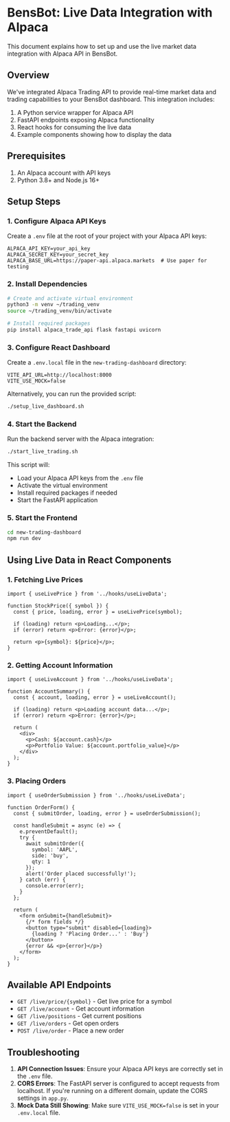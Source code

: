 # BensBot: Live Data Integration with Alpaca

This document explains how to set up and use the live market data integration with Alpaca API in BensBot.

## Overview

We've integrated Alpaca Trading API to provide real-time market data and trading capabilities to your BensBot dashboard. This integration includes:

1. A Python service wrapper for Alpaca API
2. FastAPI endpoints exposing Alpaca functionality
3. React hooks for consuming the live data
4. Example components showing how to display the data

## Prerequisites

1. An Alpaca account with API keys
2. Python 3.8+ and Node.js 16+

## Setup Steps

### 1. Configure Alpaca API Keys

Create a `.env` file at the root of your project with your Alpaca API keys:

```
ALPACA_API_KEY=your_api_key
ALPACA_SECRET_KEY=your_secret_key
ALPACA_BASE_URL=https://paper-api.alpaca.markets  # Use paper for testing
```

### 2. Install Dependencies

```bash
# Create and activate virtual environment
python3 -m venv ~/trading_venv
source ~/trading_venv/bin/activate

# Install required packages
pip install alpaca_trade_api flask fastapi uvicorn
```

### 3. Configure React Dashboard

Create a `.env.local` file in the `new-trading-dashboard` directory:

```
VITE_API_URL=http://localhost:8000
VITE_USE_MOCK=false
```

Alternatively, you can run the provided script:

```bash
./setup_live_dashboard.sh
```

### 4. Start the Backend

Run the backend server with the Alpaca integration:

```bash
./start_live_trading.sh
```

This script will:
- Load your Alpaca API keys from the `.env` file
- Activate the virtual environment
- Install required packages if needed
- Start the FastAPI application

### 5. Start the Frontend

```bash
cd new-trading-dashboard
npm run dev
```

## Using Live Data in React Components

### 1. Fetching Live Prices

```tsx
import { useLivePrice } from '../hooks/useLiveData';

function StockPrice({ symbol }) {
  const { price, loading, error } = useLivePrice(symbol);
  
  if (loading) return <p>Loading...</p>;
  if (error) return <p>Error: {error}</p>;
  
  return <p>{symbol}: ${price}</p>;
}
```

### 2. Getting Account Information

```tsx
import { useLiveAccount } from '../hooks/useLiveData';

function AccountSummary() {
  const { account, loading, error } = useLiveAccount();
  
  if (loading) return <p>Loading account data...</p>;
  if (error) return <p>Error: {error}</p>;
  
  return (
    <div>
      <p>Cash: ${account.cash}</p>
      <p>Portfolio Value: ${account.portfolio_value}</p>
    </div>
  );
}
```

### 3. Placing Orders

```tsx
import { useOrderSubmission } from '../hooks/useLiveData';

function OrderForm() {
  const { submitOrder, loading, error } = useOrderSubmission();
  
  const handleSubmit = async (e) => {
    e.preventDefault();
    try {
      await submitOrder({
        symbol: 'AAPL',
        side: 'buy',
        qty: 1
      });
      alert('Order placed successfully!');
    } catch (err) {
      console.error(err);
    }
  };
  
  return (
    <form onSubmit={handleSubmit}>
      {/* form fields */}
      <button type="submit" disabled={loading}>
        {loading ? 'Placing Order...' : 'Buy'}
      </button>
      {error && <p>{error}</p>}
    </form>
  );
}
```

## Available API Endpoints

- `GET /live/price/{symbol}` - Get live price for a symbol
- `GET /live/account` - Get account information
- `GET /live/positions` - Get current positions
- `GET /live/orders` - Get open orders
- `POST /live/order` - Place a new order

## Troubleshooting

1. **API Connection Issues**: Ensure your Alpaca API keys are correctly set in the `.env` file.
2. **CORS Errors**: The FastAPI server is configured to accept requests from localhost. If you're running on a different domain, update the CORS settings in `app.py`.
3. **Mock Data Still Showing**: Make sure `VITE_USE_MOCK=false` is set in your `.env.local` file. 